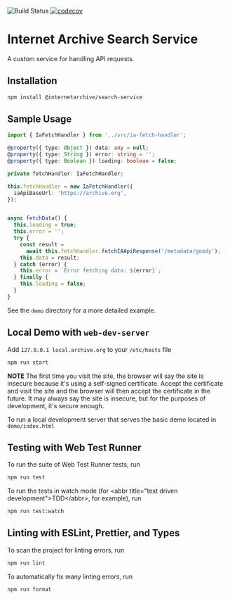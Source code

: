 ![Build Status](https://github.com/internetarchive/iaux-typescript-wc-template/actions/workflows/ci.yml/badge.svg) [![codecov](https://codecov.io/gh/internetarchive/iaux-typescript-wc-template/graph/badge.svg?token=ZOYRJ2BV9W)](https://codecov.io/gh/internetarchive/iaux-typescript-wc-template)

# Internet Archive Search Service


A custom service for handling API requests.


## Installation

```bash
npm install @internetarchive/search-service
```


## Sample Usage

```ts
import { IaFetchHandler } from '../src/ia-fetch-handler';

@property({ type: Object }) data: any = null;
@property({ type: String }) error: string = '';
@property({ type: Boolean }) loading: boolean = false;

private fetchHandler: IaFetchHandler;

this.fetchHandler = new IaFetchHandler({
  iaApiBaseUrl: 'https://archive.org',
});


async fetchData() {
  this.loading = true;
  this.error = '';
  try {
    const result =
      await this.fetchHandler.fetchIAApiResponse('/metadata/goody');
    this.data = result;
  } catch (error) {
    this.error = `Error fetching data: ${error}`;
  } finally {
    this.loading = false;
  }
}
```

See the `demo` directory for a more detailed example.

## Local Demo with `web-dev-server`
Add `127.0.0.1 local.archive.org` to your `/etc/hosts` file

```bash
npm run start
```

**NOTE** The first time you visit the site, the browser will say the site is insecure because it's using a self-signed certificate. Accept the certificate and visit the site and the browser will then accept the certificate in the future. It may always say the site is insecure, but for the purposes of development, it's secure enough.

To run a local development server that serves the basic demo located in `demo/index.html`

## Testing with Web Test Runner
To run the suite of Web Test Runner tests, run
```bash
npm run test
```

To run the tests in watch mode (for &lt;abbr title=&#34;test driven development&#34;&gt;TDD&lt;/abbr&gt;, for example), run

```bash
npm run test:watch
```

## Linting with ESLint, Prettier, and Types
To scan the project for linting errors, run
```bash
npm run lint
```

To automatically fix many linting errors, run
```bash
npm run format
```
